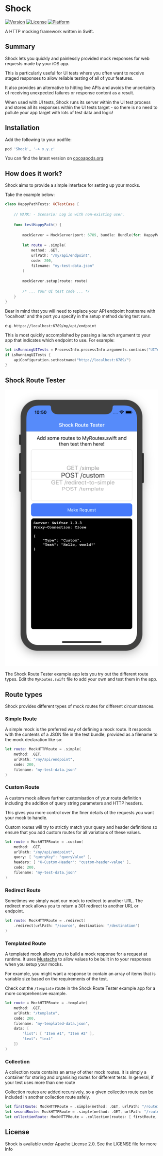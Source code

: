 # Shock

[![Version](https://img.shields.io/cocoapods/v/Shock.svg?style=flat)](http://cocoapods.org/pods/Shock)
[![License](https://img.shields.io/cocoapods/l/Shock.svg?style=flat)](http://cocoapods.org/pods/Shock)
[![Platform](https://img.shields.io/cocoapods/p/Shock.svg?style=flat)](http://cocoapods.org/pods/Shock)

A HTTP mocking framework written in Swift.

## Summary

Shock lets you quickly and painlessly provided mock responses for web requests
made by your iOS app.

This is particularly useful for UI tests where you often want to receive
staged responses to allow reliable testing of all of your features.

It also provides an alternative to hitting live APIs and avoids the uncertainty
of receiving unexpected failures or response content as a result.

When used with UI tests, Shock runs its server within the UI test process and
stores all its responses within the UI tests target - so there is no need to
pollute your app target with lots of test data and logic!

## Installation

Add the following to your podfile:

```ruby
pod 'Shock', '~> x.y.z'
```

You can find the latest version on [cocoapods.org](http://cocoapods.org/pods/Shock)

## How does it work?

Shock aims to provide a simple interface for setting up your mocks.

Take the example below:

```swift
class HappyPathTests: XCTestCase {

    // MARK: - Scenario: Log in with non-existing user.

    func testHappyPath() {

        mockServer = MockServer(port: 6789, bundle: Bundle(for: HappyPathTests.self))

        let route = .simple(
            method: .GET,
            urlPath: "/my/api/endpoint",
            code: 200,
            filename: "my-test-data.json"
        )

        mockServer.setup(route: route)

        /* ... Your UI test code ... */
    }
}
```

Bear in mind that you will need to replace your API endpoint hostname with
'localhost' and the port you specify in the setup method during test runs.

e.g. ```https://localhost:6789/my/api/endpoint```

This is most quickly accomplished by passing a launch argument to your app that
indicates which endpoint to use. For example:

```swift
let isRunningUITests = ProcessInfo.processInfo.arguments.contains("UITests")
if isRunningUITests {
    apiConfiguration.setHostname("http://localhost:6789/")
}
```

## Shock Route Tester

<p align="center">
    <img src="./assets/example-app.png" alt="Example app screenshot" />
<p>

The Shock Route Tester example app lets you try out the different route types.
Edit the `MyRoutes.swift` file to add your own and test them in the app.

## Route types

Shock provides different types of mock routes for different circumstances.

### Simple Route

A simple mock is the preferred way of defining a mock route. It responds with
the contents of a JSON file in the test bundle, provided as a filename to the
mock declaration like so:

```swift
let route: MockHTTPRoute = .simple(
    method: .GET,
    urlPath: "/my/api/endpoint",
    code: 200,
    filename: "my-test-data.json"
)
```

### Custom Route

A custom mock allows further customisation of your route definition including
the addition of query string parameters and HTTP headers.

This gives you more control over the finer details of the requests you want your
mock to handle.

Custom routes will try to strictly match your query and header definitions so
ensure that you add custom routes for all variations of these values.

```swift
let route = MockHTTPRoute = .custom(
    method: .GET,
    urlPath: "/my/api/endpoint",
    query: [ "queryKey": "queryValue" ],
    headers: [ "X-Custom-Header": "custom-header-value" ],
    code: 200,
    filename: "my-test-data.json"
)
```

### Redirect Route

Sometimes we simply want our mock to redirect to another URL. The redirect mock
allows you to return a 301 redirect to another URL or endpoint.

```swift
let route: MockHTTPRoute = .redirect(
    .redirect(urlPath: "/source", destination: "/destination")
)
```

### Templated Route

A templated mock allows you to build a mock response for a request at runtime.
It uses [Mustache](https://mustache.github.io/) to allow values to be built in
to your responses when you setup your mocks.

For example, you might want a response to contain an array of items that is
variable size based on the requirements of the test.

Check out the `/template` route in the Shock Route Tester example app for a
more comprehensive example.

```swift
let route = MockHTTPRoute = .template(
    method: .GET,
    urlPath: "/template",
    code: 200,
    filename: "my-templated-data.json",
    data: [
        "list": [ "Item #1", "Item #2" ],
        "text": "text"
    ])
)
```

### Collection

A collection route contains an array of other mock routes. It is simply a
container for storing and organising routes for different tests. In general,
if your test uses more than one route

Collection routes are added recursively, so a given collection route can be
included in another collection route safely.

```swift
let firstRoute: MockHTTPRoute = .simple(method: .GET, urlPath: "/route1", code: 200, filename: "data1.json")
let secondRoute: MockHTTPRoute = .simple(method: .GET, urlPath: "/route2", code: 200, filename: "data2.json")
let collectionRoute: MockHTTPRoute = .collection(routes: [ firstRoute, secondRoute ])
```

## License

Shock is available under Apache License 2.0.  See the LICENSE file for more info
